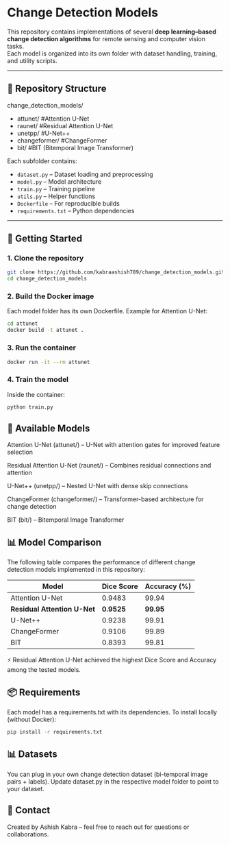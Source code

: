 # Change Detection Models

This repository contains implementations of several **deep learning–based change detection algorithms** for remote sensing and computer vision tasks.  
Each model is organized into its own folder with dataset handling, training, and utility scripts.

---

## 📂 Repository Structure

change_detection_models/
 - attunet/   #Attention U-Net
 - raunet/   #Residual Attention U-Net
 - unetpp/   #U-Net++
 - changeformer/   #ChangeFormer
 - bit/   #BIT (Bitemporal Image Transformer)

Each subfolder contains:
- `dataset.py` – Dataset loading and preprocessing  
- `model.py` – Model architecture  
- `train.py` – Training pipeline  
- `utils.py` – Helper functions  
- `Dockerfile` – For reproducible builds  
- `requirements.txt` – Python dependencies  

---

## 🚀 Getting Started

### 1. Clone the repository

```bash
git clone https://github.com/kabraashish789/change_detection_models.git
cd change_detection_models
```

### 2. Build the Docker image
Each model folder has its own Dockerfile. Example for Attention U-Net:

```bash
cd attunet
docker build -t attunet .
```

### 3. Run the container
```bash
docker run -it --rm attunet
```

### 4. Train the model
Inside the container:

```bash
python train.py
```

## 🧩 Available Models
Attention U-Net (attunet/) – U-Net with attention gates for improved feature selection

Residual Attention U-Net (raunet/) – Combines residual connections and attention

U-Net++ (unetpp/) – Nested U-Net with dense skip connections

ChangeFormer (changeformer/) – Transformer-based architecture for change detection

BIT (bit/) – Bitemporal Image Transformer

## 📊 Model Comparison
The following table compares the performance of different change detection models implemented in this repository:

| Model                        | Dice Score | Accuracy (%) |
| ---------------------------- | ---------- | ------------ |
| Attention U-Net              | 0.9483     | 99.94        |
| **Residual Attention U-Net** | **0.9525** | **99.95**    |
| U-Net++                      | 0.9238     | 99.91        |
| ChangeFormer                 | 0.9106     | 99.89        |
| BIT                          | 0.8393     | 99.81        |

⚡ Residual Attention U-Net achieved the highest Dice Score and Accuracy among the tested models.

## 📦 Requirements
Each model has a requirements.txt with its dependencies. To install locally (without Docker):

```bash
pip install -r requirements.txt
```

## 📊 Datasets
You can plug in your own change detection dataset (bi-temporal image pairs + labels).
Update dataset.py in the respective model folder to point to your dataset.

## 📧 Contact
Created by Ashish Kabra – feel free to reach out for questions or collaborations.

